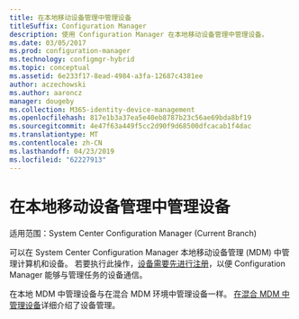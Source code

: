 ```yaml
---
title: 在本地移动设备管理中管理设备
titleSuffix: Configuration Manager
description: 使用 Configuration Manager 在本地移动设备管理中管理设备。
ms.date: 03/05/2017
ms.prod: configuration-manager
ms.technology: configmgr-hybrid
ms.topic: conceptual
ms.assetid: 6e233f17-8ead-4984-a3fa-12687c4381ee
author: aczechowski
ms.author: aaroncz
manager: dougeby
ms.collection: M365-identity-device-management
ms.openlocfilehash: 817e1b3a37ea5e40eb8787b23c56ae69bda8bf19
ms.sourcegitcommit: 4e47f63a449f5cc2d90f9d68500dfcacab1f4dac
ms.translationtype: MT
ms.contentlocale: zh-CN
ms.lasthandoff: 04/23/2019
ms.locfileid: "62227913"
---
```

# <a name="manage-devices-for-on-premises-mobile-device-management"></a>在本地移动设备管理中管理设备

适用范围：System Center Configuration Manager (Current Branch)

可以在 System Center Configuration Manager 本地移动设备管理 (MDM) 中管理计算机和设备。 若要执行此操作，[设备需要先进行注册](enroll-devices-on-premises-mdm.md)，以便 Configuration Manager 能够与管理任务的设备通信。

在本地 MDM 中管理设备与在混合 MDM 环境中管理设备一样。 [在混合 MDM 中管理设备](wipe-lock-reset-devices.md)详细介绍了设备管理。
